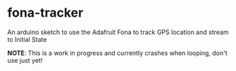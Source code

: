 # fona-tracker
An arduino sketch to use the Adafruit Fona to track GPS location and stream to Initial State

**NOTE**: This is a work in progress and currently crashes when looping, don't use just yet!
